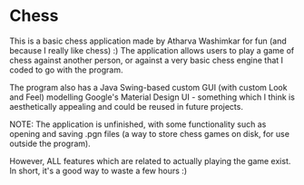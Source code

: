 # Chess

This is a basic chess application made by Atharva Washimkar for fun (and because I really like chess) :) The application allows users to play a game of chess against another person, or against a very basic chess engine that I coded to go with the program.

The program also has a Java Swing-based custom GUI (with custom Look and Feel) modelling Google's Material Design UI - something which I think is aesthetically appealing and could be reused in future projects.

NOTE: The application is unfinished, with some functionality such as opening and saving .pgn files (a way to store chess games on disk, for use outside the program).

However, ALL features which are related to actually playing the game exist. In short, it's a good way to waste a few hours :)
